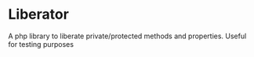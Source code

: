 # Liberator
A php library to liberate private/protected methods and properties. Useful for testing purposes
